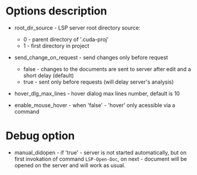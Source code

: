 # Options description

* root_dir_source - LSP server root directory source:
    * 0 - parent directory of '.cuda-proj'
    * 1 - first directory in project

* send_change_on_request - send changes only before request 
    * false - changes to the documents are sent to server after edit and a short delay (default)
    * true - sent only before requests (will delay server's analysis)

* hover_dlg_max_lines - hover dialog max lines number, default is 10

* enable_mouse_hover - when 'false' - 'hover' only acessible via a command

# Debug option

* manual_didopen - if 'true' - server is not started automatically, but on first invokation 
    of command `LSP-Open-Doc`, on next - document will be opened on the server and will work as usual. 
